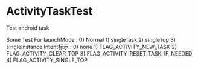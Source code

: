 # ActivityTaskTest
Test android task

Some Test For 
launchMode :
          0) Normal
          1) singleTask
          2) singleTop
          3) singleInstance
Intent标示 :
          0) none
          1) FLAG_ACTIVITY_NEW_TASK
          2) FLAG_ACTIVITY_CLEAR_TOP
          3) FLAG_ACTIVITY_RESET_TASK_IF_NEEDED
          4) FLAG_ACTIVITY_SINGLE_TOP
